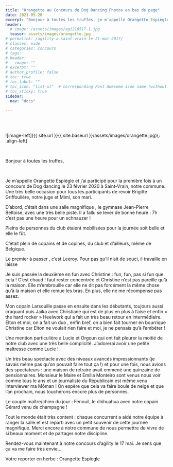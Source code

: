 ```yaml
---
title: "Orangette au Concours de Dog Dancing Photos en bas de page"
date: 2021-05-20
excerpt: "Bonjour à toutes les truffes, je m’appelle Orangette Espiègle et j’ai participé pour la première fois à un concours de Dog dancing le 23 février 2020 à Saint-Vrain, notre... "
header:
  # image: /assets/images/agi210517-1.jpg
  teaser: assets/images/orangette.jpg
# permalink: /agility-a-saint-vrain-le-21-mai-2017/
# classes: wide
# categories: concours
# tags: 
# header:
#   image: ""
# excerpt: ""
# author_profile: false
# toc: true
# toc_label: ""
# toc_icon: "list-ul"  # corresponding Font Awesome icon name (without fa prefix)
# toc_sticky: true
sidebar:
  nav: "docs"

---
```


<br>
&nbsp;
<br>



![image-left]({{ site.url }}{{ site.baseurl }}/assets/images/orangette.jpg){: .align-left} 

<br>



Bonjour à toutes les truffes,

 <br>

Je m’appelle Orangette Espiègle et j’ai participé pour la première fois à un concours de Dog dancing le 23 février 2020 à Saint-Vrain, notre commune. Une très belle occasion pour tous les participants de revoir Brigitte Griffoulière, notre juge et Mimi, son mari.

D’abord, c’était dans une salle magnifique , le gymnase Jean-Pierre Beltoise, avec une très belle piste. Il a fallu se lever de bonne heure : 7h c’est pas une heure pour un schnauzer !

Pleins de personnes du club étaient mobilisées pour la journée soit belle et elle le fût.

C’était plein de copains et de copines, du club et d’ailleurs, même de Belgique.

Le premier à passer , c’est Leeroy. Pour pas qu’il n’ait de souci, il travaille en laisse

Je suis passée la deuxième en fun avec Christine : fun, fun, pas si fun que cela ! C’est chaud ! faut rester concentrée et Christine n’est pas pareille qu’à la maison. Elle m’embrouille car elle ne dit pas forcément la même chose qu’à la maison et elle remue les bras. En plus, elle ne me récompense pas assez.

Mon copain Larsouille passe en ensuite dans les débutants, toujours aussi craquant puis Jaika avec Christiane qui est de plus en plus à l’aise et enfin « the hard rocker » Heelwork qui a fait un très beau retour en intermédiaire. Elton et moi, on a fait un duo , enfin bref, on a bien fait tourner en bourrique Christine car Elton ne voulait rien faire et moi, je ne pensais qu’à l’embêter !

Une mention particulière à Lucie et Orgoun qui ont fait pleurer la moitié de notre club avec une très belle complicité. J’adorerai avoir une petite maîtresse comme Lucie !

Un très beau spectacle avec des niveaux avancés impressionnants (je savais même pas qu’on pouvait faire tout ça !) et pour une fois, nous avions des spectateurs : une maison de retraire avait emmené une quinzaine de pensionnaires. Monsieur le Maire et Emilia Monteiro sont venus nous voir comme tous le ans et un journaliste du Républicain est même venu interviewer ma Môman ! On espère que cela va faire boule de neige et que l’an prochain, nous toucherons encore plus de personnes.

Le couple maître/chien du jour : Fenouil,  le chihuahua avec notre copain Gérard venu de champagne !

Tout le monde était très content : chaque concurrent a aidé notre équipe à ranger la salle et est reparti avec un petit souvenir de cette journée magnifique. Merci encore à notre commune de nous permettre de vivre de si beaux moment et de partager notre discipline.

Rendez-vous maintenant à notre concours d’agility le 17 mai. Je sens que ça va me faire très envie…

Votre reporter en herbe : Orangette Espiègle
